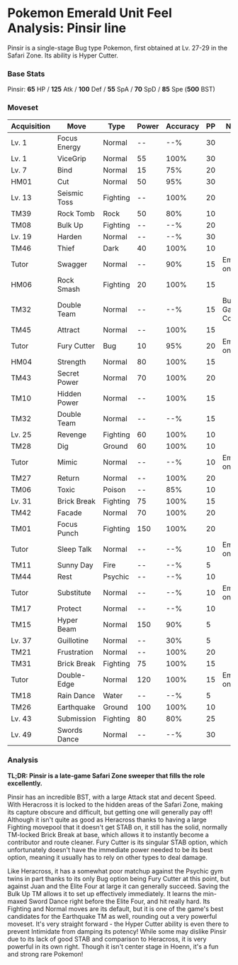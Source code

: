 # Pokemon Emerald Unit Feel Analysis: Pinsir line

Pinsir is a single-stage Bug type Pokemon, first obtained at Lv. 27-29 in the Safari Zone. Its ability is Hyper Cutter.

### Base Stats

Pinsir: **65** HP / **125** Atk / **100** Def / **55** SpA / **70** SpD / **85** Spe (**500** BST)

### Moveset

| Acquisition | Move         | Type     | Power | Accuracy | PP | Notes              |
|-------------|--------------|----------|-------|----------|----|--------------------|
| Lv. 1       | Focus Energy | Normal   | --    | --%      | 30 |                    |
| Lv. 1       | ViceGrip     | Normal   | 55    | 100%     | 30 |                    |
| Lv. 7       | Bind         | Normal   | 15    | 75%      | 20 |                    |
| HM01        | Cut          | Normal   | 50    | 95%      | 30 |                    |
| Lv. 13      | Seismic Toss | Fighting | --    | 100%     | 20 |                    |
| TM39        | Rock Tomb    | Rock     | 50    | 80%      | 10 |                    |
| TM08        | Bulk Up      | Fighting | --    | --%      | 20 |                    |
| Lv. 19      | Harden       | Normal   | --    | --%      | 30 |                    |
| TM46        | Thief        | Dark     | 40    | 100%     | 10 |                    |
| Tutor       | Swagger      | Normal   | --    | 90%      | 15 | Emerald only       |
| HM06        | Rock Smash   | Fighting | 20    | 100%     | 15 |                    |
| TM32        | Double Team  | Normal   | --    | --%      | 15 | Buy at Game Corner |
| TM45        | Attract      | Normal   | --    | 100%     | 15 |                    |
| Tutor       | Fury Cutter  | Bug      | 10    | 95%      | 20 | Emerald only       |
| HM04        | Strength     | Normal   | 80    | 100%     | 15 |                    |
| TM43        | Secret Power | Normal   | 70    | 100%     | 20 |                    |
| TM10        | Hidden Power | Normal   | --    | 100%     | 15 |                    |
| TM32        | Double Team  | Normal   | --    | --%      | 15 |                    |
| Lv. 25      | Revenge      | Fighting | 60    | 100%     | 10 |                    |
| TM28        | Dig          | Ground   | 60    | 100%     | 10 |                    |
| Tutor       | Mimic        | Normal   | --    | --%      | 10 | Emerald only       |
| TM27        | Return       | Normal   | --    | 100%     | 20 |                    |
| TM06        | Toxic        | Poison   | --    | 85%      | 10 |                    |
| Lv. 31      | Brick Break  | Fighting | 75    | 100%     | 15 |                    |
| TM42        | Facade       | Normal   | 70    | 100%     | 20 |                    |
| TM01        | Focus Punch  | Fighting | 150   | 100%     | 20 |                    |
| Tutor       | Sleep Talk   | Normal   | --    | --%      | 10 | Emerald only       |
| TM11        | Sunny Day    | Fire     | --    | --%      | 5  |                    |
| TM44        | Rest         | Psychic  | --    | --%      | 10 |                    |
| Tutor       | Substitute   | Normal   | --    | --%      | 10 | Emerald only       |
| TM17        | Protect      | Normal   | --    | --%      | 10 |                    |
| TM15        | Hyper Beam   | Normal   | 150   | 90%      | 5  |                    |
| Lv. 37      | Guillotine   | Normal   | --    | 30%      | 5  |                    |
| TM21        | Frustration  | Normal   | --    | 100%     | 20 |                    |
| TM31        | Brick Break  | Fighting | 75    | 100%     | 15 |                    |
| Tutor       | Double-Edge  | Normal   | 120   | 100%     | 15 | Emerald only       |
| TM18        | Rain Dance   | Water    | --    | --%      | 5  |                    |
| TM26        | Earthquake   | Ground   | 100   | 100%     | 10 |                    |
| Lv. 43      | Submission   | Fighting | 80    | 80%      | 25 |                    |
| Lv. 49      | Swords Dance | Normal   | --    | --%      | 30 |                    |

### Analysis

**TL;DR: Pinsir is a late-game Safari Zone sweeper that fills the role excellently.**

Pinsir has an incredible BST, with a large Attack stat and decent Speed. With Heracross it is locked to the hidden areas of the Safari Zone, making its capture obscure and difficult, but getting one will generally pay off! Although it isn't quite as good as Heracross thanks to having a large Fighting movepool that it doesn't get STAB on, it still has the solid, normally TM-locked Brick Break at base, which allows it to instantly become a contributor and route cleaner. Fury Cutter is its singular STAB option, which unfortunately doesn't have the immediate power needed to be its best option, meaning it usually has to rely on other types to deal damage.

Like Heracross, it has a somewhat poor matchup against the Psychic gym twins in part thanks to its only Bug option being Fury Cutter at this point, but against Juan and the Elite Four at large it can generally succeed. Saving the Bulk Up TM allows it to set up effectively immediately. It learns the min-maxed Sword Dance right before the Elite Four, and hit really hard. Its Fighting and Normal moves are its default, but it is one of the game's best candidates for the Earthquake TM as well, rounding out a very powerful moveset. It's very straight forward - the Hyper Cutter ability is even there to prevent Intimidate from damping its potency! While some may dislike Pinsir due to its lack of good STAB and comparison to Heracross, it is very powerful in its own right. Though it isn't center stage in Hoenn, it's a fun and strong rare Pokemon!